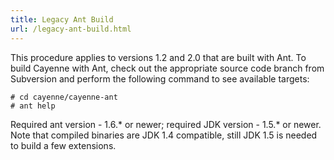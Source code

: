 ```yaml
---
title: Legacy Ant Build
url: /legacy-ant-build.html
---
```

This procedure applies to versions 1.2 and 2.0 that are built with Ant. To
build Cayenne with Ant, check out the appropriate source code branch from
Subversion and perform the following command to see available targets:


    # cd cayenne/cayenne-ant
    # ant help


Required ant version - 1.6.* or newer; required JDK version - 1.5.* or
newer. Note that compiled binaries are JDK 1.4 compatible, still JDK 1.5 is
needed to build a few extensions.
